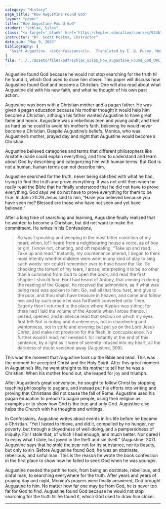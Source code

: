 ```yaml
---
category: "History"
page_title: "How Augustine Found God"
layout: "paper"
title: "How Augustine Found God"
student: "Schlax, Silas"
class: "<a target='_blank' href='https://kepler.education/courses/93db7127-5c9d-4276-a17c-9877e47751a8/'>OWC: The Romans</a>, 1:00 pm EST"
instructor: "Dr. Scott Postma, Instructor"
date_sub: "May 9, 2023"
bibliography: [
  "Saint Augustine. <i>Confessions</i>.  Translated by E. B. Pusey. Moscow Idaho: Roman Roads Press, 2021.",
]
file: "../../assets/files/pdf/schlax_silas_How_Augustine_Found_God_OWC_Romans_Q4.pdf"
---
```


Augustine found God because he would not stop searching for the truth till he found it, which God used to draw him closer. This paper will discuss how Augustine found God and became a Christian. One will also read about what Augustine did with his new faith, and what he thought of his own past action.

Augustine was born with a Christian mother and a pagan father. He was given a pagan education because his mother thought it would help him become a Christian, although his father wanted Augustine to have great fame and honor. Augustine was a rebellious teen and young adult, and tried as hard as he could to avoid his mother’s faith, believing he would never become a Christian. Despite Augustine’s beliefs, Monica, who was Augustine’s mother, prayed day and night that Augustine would become a Christian.

Augustine believed categories and terms that different philosophers like Aristotle made could explain everything, and tried to understand and learn about God by describing and categorizing him with human terms. But God is not a human, human terms can not describe him.

Augustine searched for the truth, never being satisfied with what he had, trying to find the truth and prove everything. It was not until then when he really read the Bible that he finally understood that he did not have to prove everything. God says we do not have to prove everything for them to be true. In John 20:29 Jesus said to him, “Have you believed because you have seen me? Blessed are those who have not seen and yet have believed.” 

After a long time of searching and learning, Augustine finally realized that he wanted to become a Christian, but did not want to make the commitment. He writes in his Confessions,

> <p class="no-indent"> So was I speaking and weeping in the most bitter contrition of my heart, when, lo! I heard from a neighbouring house a voice, as of boy or girl, I know not, chanting, and oft repeating, “Take up and read; Take up and read.” Instantly, my countenance altered, I began to think most intently whether children were wont in any kind of play to sing such words: nor could I remember ever to have heard the like. So checking the torrent of my tears, I arose; interpreting it to be no other than a command from God to open the book, and read the first chapter I should find. For I had heard of Antony, that coming in during the reading of the Gospel, he received the admonition, as if what was being read was spoken to him: Go, sell all that thou hast, and give to the poor, and thou shalt have treasure in heaven, and come and follow me: and by such oracle he was forthwith converted unto Thee. Eagerly then I returned to the place where Alypius was sitting; for there had I laid the volume of the Apostle when I arose thence. I seized, opened, and in silence read that section on which my eyes first fell: Not in rioting and drunkenness, not in chambering and wantonness, not in strife and envying; but put ye on the Lord Jesus Christ, and make not provision for the flesh, in concupiscence. No further would I read; nor needed I: for instantly at the end of this sentence, by a light as it were of serenity infused into my heart, all the darkness of doubt vanished away (Augustine, 309).</p>

<p class="no-indent">This was the moment that Augustine took up the Bible and read. This was the moment he accepted Christ and the Holy Spirit. After this great moment in Augustine’s life, he went straight to his mother to tell her he was a Christian. When his mother found out, she leaped for joy and triumph.</p>

After Augustine’s great conversion, he sought to follow Christ by stopping teaching philosophy to pagans, and instead put his efforts into writing and proving that Christians did not cause the fall of Rome. Augustine used his pagan education to preach to pagan people, using their religion as examples or to show how God is the true and only God. Augustine also helps the Church with his thoughts and writings.

In Confessions, Augustine writes about events in his life before he became a Christian. “Yet I lusted to thieve, and did it, compelled by no hunger, nor poverty, but through a cloyedness of well-doing, and a pamperedness of iniquity. For I stole that, of which I had enough, and much better. Nor cared I to enjoy what I stole, but joyed in the theft and sin itself.” (Augustine, 207). Augustine says that he stole the pear not for its substance, nor its beauty, but only to sin. Before Augustine found God, he was an obstinate, rebellious, and sinful man. This is the reason he wrote the book confession in the first place to show how he failed to seek God when he was younger.

Augustine needed the path he took, from being an obstinate, rebellious, and sinful man, to searching everywhere for the truth. After years and years of praying day and night, Monica’s prayers were finally answered, God brought Augustine to him. No matter how far one may be from God, he is never too far for God to find. Augustine found God because he would not stop searching for the truth till he found it, which God used to draw him closer.


---